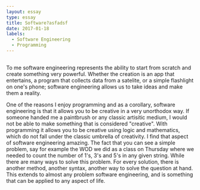 ```yaml
---
layout: essay
type: essay
title: Software?asfadsf
date: 2017-01-18
labels:
  - Software Engineering
  - Programming
---
```


##

To me software engineering represents the ability to start from scratch and create something very powerful. Whether the creation is an app that entertains, a program that collects data from a satelite, or a simple flashlight on one's phone; software engineering allows us to take ideas and make them a reality. 

One of the reasons I enjoy programming and as a corollary, software engineering is that it allows you to be creative in a very unorthodox way. If someone handed me a paintbrush or any classic artisitic medium, I would not be able to make something that is considered "creative". With programming it allows you to be creative using logic and mathematics, which do not fall under the classic umbrella of creativity. I find that aspect of software engineering amazing. The fact that you can see a simple problem, say for example the WOD we did as a class on Thursday where we needed to count the number of 1's, 3's and 5's in any given string. While there are many ways to solve this problem. For every solution, there is another method, another syntax, another way to solve the question at hand. This extends to almost any problem software engineering, and is something that can be applied to any aspect of life.

##
